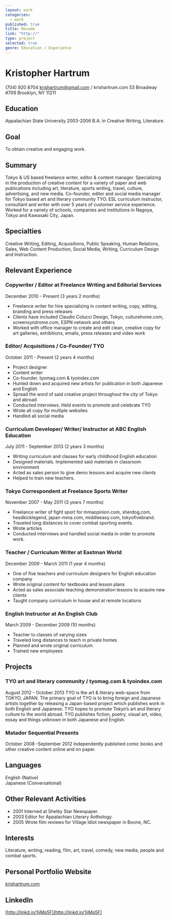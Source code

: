 ```yaml
---
layout: work
categories: 
  - work
published: true
title: Resume
link: "http://"
type: project
selected: true
genre: Education / Experience
---
```


# Kristopher Hartrum
(704) 920 8704
krishartrum@gmail.com / krishartrum.com
53 Broadway #709
Brooklyn, NY 11211

## Education
Appalachian State University
2003-2006
B.A. in Creative Writing, Literature.

## Goal
To obtain creative and engaging work.

## Summary
Tokyo & US based freelance writer, editor & content manager. Specializing in the production of creative content for a variety of paper and web publications including art, literature, sports writing, travel, culture, advertising, and new media. Co-founder, editor and social media manager for Tokyo based art and literary community TYO. ESL curriculum instructor, consultant and writer with over 5 years of customer service experience. Worked for a variety of schools, companies and institutions in Nagoya, Tokyo and Kawasaki City, Japan.

## Specialties
Creative Writing, Editing, Acquisitions, Public Speaking, Human Relations, Sales, Web Content Production, Social Media, Writing, Curriculum Design and Instruction.

## Relevant Experience

### Copywriter / Editor at Freelance Writing and Editorial Services
December 2010 - Present (3 years 2 months)
- Freelance writer for hire specializing in content writing, copy, editing, branding and press releases
- Clients have included Claudio Colucci Design, Tokyo, culturehome.com, screensyndrome.com, ESPN network and others
- Worked with office manager to create and edit clean, creative copy for art galleries, exhibitions, emails, press releases and video work

### Editor/ Acquisitions / Co-Founder/ TYO
October 2011 - Present (2 years 4 months)
- Project designer
- Content writer
- Co-founder. tyomag.com & tyoindex.com
- Hunted down and acquired new artists for publication in both Japanese and English
- Spread the word of said creative project throughout the city of Tokyo and abroad
- Conducted interviews. Held events to promote and celebrate TYO
- Wrote all copy for multiple websites
- Handled all social media

### Curriculum Developer/ Writer/ Instructor at ABC English Education
July 2011 - September 2013 (2 years 3 months)
- Writing curriculum and classes for early childhood English education
- Designed materials. Implemented said materials in classroom environment
- Acted as sales person to give demo lessons and acquire new clients
- Helped to train new teachers.

### Tokyo Correspondent at Freelance Sports Writer
November 2007 - May 2011 (3 years 7 months)
- Freelance writer of fight sport for mmaopinion.com, sherdog,com, headkicklegend, japan-mma.com, middleeasy.com, tokyofivebrand. 
- Traveled long distances to cover combat sporting events. 
- Wrote articles
- Conducted interviews and handled social media in order to promote work.

### Teacher / Curriculum Writer at Eastman World
December 2009 - March 2011 (1 year 4 months)
- One of five teachers and curriculum designers for English education company
- Wrote original content for textbooks and lesson plans
- Acted as sales associate teaching demonstration lessons to acquire new clients
- Taught company curriculum in house and at remote locations

### English Instructor at An English Club
March 2009 - December 2009 (10 months)
- Teacher to classes of varying sizes
- Traveled long distances to teach in private homes
- Planned and wrote original curriculum.
- Trained new employees

## Projects

### TYO art and literary community / tyomag.com & tyoindex.com
August 2012 - October 2013
TYO is the art & literary web-space from TOKYO, JAPAN. The primary goal of TYO is to bring foreign and Japanese artists together by releasing a Japan-based project which publishes work in both English and Japanese. TYO hopes to promote Tokyo’s art and literary culture to the world abroad. TYO publishes fiction, poetry, visual art, video, essay and things unknown in both Japanese and English.

### Matador Sequential Presents 
October 2008 -September 2012
Independently published comic books and other creative content online and on paper.

## Languages
English  (Native)  
Japanese (Conversational)

## Other Relevant Activities
- 2001 Interned at Shelby Star Newspaper.
- 2003 Editor for Appalachian Literary Anthology.
- 2005 Wrote film reviews for Village Idiot newspaper in Boone, NC.

## Interests
Literature, writing, reading, film, art, travel, comedy, new media, people and combat sports.

## Personal Portfolio Website
[krishartrum.com](krishartrum.com)

## LinkedIn
[http://linkd.in/1ijMq5F](http://linkd.in/1ijMq5F)